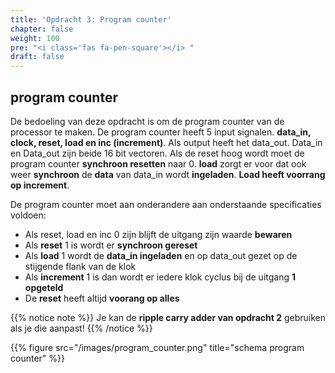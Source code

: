 ```yaml
---
title: 'Opdracht 3: Program counter'
chapter: false
weight: 100
pre: "<i class='fas fa-pen-square'></i> "
draft: false
---
```


## program counter
De bedoeling van deze opdracht is om de program counter van de processor te maken. De program counter heeft 5 input signalen. **data_in, clock, reset, load en inc (increment)**. Als output heeft het data_out. Data_in en Data_out zijn beide 16 bit vectoren. Als de reset hoog wordt moet de program counter **synchroon resetten** naar 0. **load** zorgt er voor dat ook weer **synchroon** de **data** van data_in wordt **ingeladen**. **Load heeft voorrang op increment**.

De program counter moet aan onderandere aan onderstaande specificaties voldoen:

* Als reset, load en inc 0 zijn blijft de uitgang zijn waarde **bewaren**
* Als **reset** 1 is wordt er **synchroon gereset**
* Als **load** 1 wordt de **data_in ingeladen** en op data_out gezet op de stijgende flank van de klok
* Als **increment** 1 is dan wordt er iedere klok cyclus bij de uitgang **1 opgeteld**
* De **reset** heeft altijd **voorang op alles**

{{% notice note %}}
Je kan de **ripple carry adder van opdracht 2** gebruiken als je die aanpast!
{{% /notice %}}

{{% figure src="/images/program_counter.png" title="schema program counter"  %}}